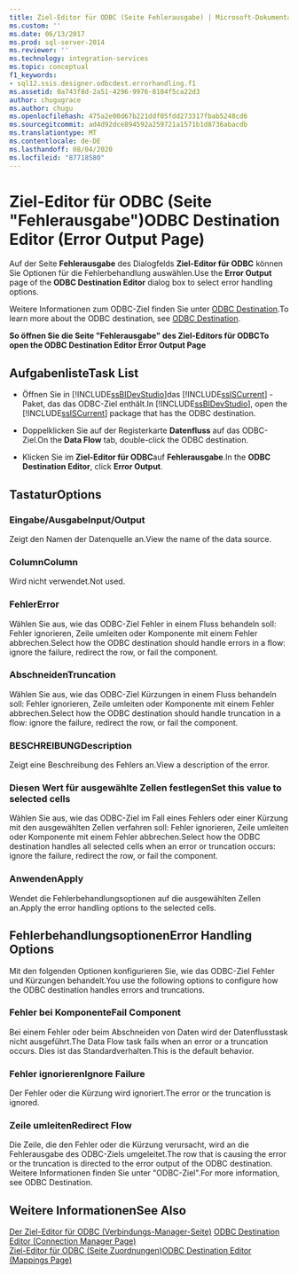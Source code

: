 ```yaml
---
title: Ziel-Editor für ODBC (Seite Fehlerausgabe) | Microsoft-Dokumentation
ms.custom: ''
ms.date: 06/13/2017
ms.prod: sql-server-2014
ms.reviewer: ''
ms.technology: integration-services
ms.topic: conceptual
f1_keywords:
- sql12.ssis.designer.odbcdest.errorhandling.f1
ms.assetid: 0a743f8d-2a51-4296-9976-8104f5ca22d3
author: chugugrace
ms.author: chugu
ms.openlocfilehash: 475a2e00d67b221ddf05fdd273317fbab5248cd6
ms.sourcegitcommit: ad4d92dce894592a259721a1571b1d8736abacdb
ms.translationtype: MT
ms.contentlocale: de-DE
ms.lasthandoff: 08/04/2020
ms.locfileid: "87718580"
---
```

# <a name="odbc-destination-editor-error-output-page"></a><span data-ttu-id="f9247-102">Ziel-Editor für ODBC (Seite "Fehlerausgabe")</span><span class="sxs-lookup"><span data-stu-id="f9247-102">ODBC Destination Editor (Error Output Page)</span></span>
  <span data-ttu-id="f9247-103">Auf der Seite **Fehlerausgabe** des Dialogfelds **Ziel-Editor für ODBC** können Sie Optionen für die Fehlerbehandlung auswählen.</span><span class="sxs-lookup"><span data-stu-id="f9247-103">Use the **Error Output** page of the **ODBC Destination Editor** dialog box to select error handling options.</span></span>  
  
 <span data-ttu-id="f9247-104">Weitere Informationen zum ODBC-Ziel finden Sie unter [ODBC Destination](data-flow/odbc-destination.md).</span><span class="sxs-lookup"><span data-stu-id="f9247-104">To learn more about the ODBC destination, see [ODBC Destination](data-flow/odbc-destination.md).</span></span>  
  
 <span data-ttu-id="f9247-105">**So öffnen Sie die Seite "Fehlerausgabe" des Ziel-Editors für ODBC**</span><span class="sxs-lookup"><span data-stu-id="f9247-105">**To open the ODBC Destination Editor Error Output Page**</span></span>  
  
## <a name="task-list"></a><span data-ttu-id="f9247-106">Aufgabenliste</span><span class="sxs-lookup"><span data-stu-id="f9247-106">Task List</span></span>  
  
-   <span data-ttu-id="f9247-107">Öffnen Sie in [!INCLUDE[ssBIDevStudio](../includes/ssbidevstudio-md.md)]das [!INCLUDE[ssISCurrent](../includes/ssiscurrent-md.md)] -Paket, das das ODBC-Ziel enthält.</span><span class="sxs-lookup"><span data-stu-id="f9247-107">In [!INCLUDE[ssBIDevStudio](../includes/ssbidevstudio-md.md)], open the [!INCLUDE[ssISCurrent](../includes/ssiscurrent-md.md)] package that has the ODBC destination.</span></span>  
  
-   <span data-ttu-id="f9247-108">Doppelklicken Sie auf der Registerkarte **Datenfluss** auf das ODBC-Ziel.</span><span class="sxs-lookup"><span data-stu-id="f9247-108">On the **Data Flow** tab, double-click the ODBC destination.</span></span>  
  
-   <span data-ttu-id="f9247-109">Klicken Sie im **Ziel-Editor für ODBC**auf **Fehlerausgabe**.</span><span class="sxs-lookup"><span data-stu-id="f9247-109">In the **ODBC Destination Editor**, click **Error Output**.</span></span>  
  
## <a name="options"></a><span data-ttu-id="f9247-110">Tastatur</span><span class="sxs-lookup"><span data-stu-id="f9247-110">Options</span></span>  
  
### <a name="inputoutput"></a><span data-ttu-id="f9247-111">Eingabe/Ausgabe</span><span class="sxs-lookup"><span data-stu-id="f9247-111">Input/Output</span></span>  
 <span data-ttu-id="f9247-112">Zeigt den Namen der Datenquelle an.</span><span class="sxs-lookup"><span data-stu-id="f9247-112">View the name of the data source.</span></span>  
  
### <a name="column"></a><span data-ttu-id="f9247-113">Column</span><span class="sxs-lookup"><span data-stu-id="f9247-113">Column</span></span>  
 <span data-ttu-id="f9247-114">Wird nicht verwendet.</span><span class="sxs-lookup"><span data-stu-id="f9247-114">Not used.</span></span>  
  
### <a name="error"></a><span data-ttu-id="f9247-115">Fehler</span><span class="sxs-lookup"><span data-stu-id="f9247-115">Error</span></span>  
 <span data-ttu-id="f9247-116">Wählen Sie aus, wie das ODBC-Ziel Fehler in einem Fluss behandeln soll: Fehler ignorieren, Zeile umleiten oder Komponente mit einem Fehler abbrechen.</span><span class="sxs-lookup"><span data-stu-id="f9247-116">Select how the ODBC destination should handle errors in a flow: ignore the failure, redirect the row, or fail the component.</span></span>  
  
### <a name="truncation"></a><span data-ttu-id="f9247-117">Abschneiden</span><span class="sxs-lookup"><span data-stu-id="f9247-117">Truncation</span></span>  
 <span data-ttu-id="f9247-118">Wählen Sie aus, wie das ODBC-Ziel Kürzungen in einem Fluss behandeln soll: Fehler ignorieren, Zeile umleiten oder Komponente mit einem Fehler abbrechen.</span><span class="sxs-lookup"><span data-stu-id="f9247-118">Select how the ODBC destination should handle truncation in a flow: ignore the failure, redirect the row, or fail the component.</span></span>  
  
### <a name="description"></a><span data-ttu-id="f9247-119">BESCHREIBUNG</span><span class="sxs-lookup"><span data-stu-id="f9247-119">Description</span></span>  
 <span data-ttu-id="f9247-120">Zeigt eine Beschreibung des Fehlers an.</span><span class="sxs-lookup"><span data-stu-id="f9247-120">View a description of the error.</span></span>  
  
### <a name="set-this-value-to-selected-cells"></a><span data-ttu-id="f9247-121">Diesen Wert für ausgewählte Zellen festlegen</span><span class="sxs-lookup"><span data-stu-id="f9247-121">Set this value to selected cells</span></span>  
 <span data-ttu-id="f9247-122">Wählen Sie aus, wie das ODBC-Ziel im Fall eines Fehlers oder einer Kürzung mit den ausgewählten Zellen verfahren soll: Fehler ignorieren, Zeile umleiten oder Komponente mit einem Fehler abbrechen.</span><span class="sxs-lookup"><span data-stu-id="f9247-122">Select how the ODBC destination handles all selected cells when an error or truncation occurs: ignore the failure, redirect the row, or fail the component.</span></span>  
  
### <a name="apply"></a><span data-ttu-id="f9247-123">Anwenden</span><span class="sxs-lookup"><span data-stu-id="f9247-123">Apply</span></span>  
 <span data-ttu-id="f9247-124">Wendet die Fehlerbehandlungsoptionen auf die ausgewählten Zellen an.</span><span class="sxs-lookup"><span data-stu-id="f9247-124">Apply the error handling options to the selected cells.</span></span>  
  
## <a name="error-handling-options"></a><span data-ttu-id="f9247-125">Fehlerbehandlungsoptionen</span><span class="sxs-lookup"><span data-stu-id="f9247-125">Error Handling Options</span></span>  
 <span data-ttu-id="f9247-126">Mit den folgenden Optionen konfigurieren Sie, wie das ODBC-Ziel Fehler und Kürzungen behandelt.</span><span class="sxs-lookup"><span data-stu-id="f9247-126">You use the following options to configure how the ODBC destination handles errors and truncations.</span></span>  
  
### <a name="fail-component"></a><span data-ttu-id="f9247-127">Fehler bei Komponente</span><span class="sxs-lookup"><span data-stu-id="f9247-127">Fail Component</span></span>  
 <span data-ttu-id="f9247-128">Bei einem Fehler oder beim Abschneiden von Daten wird der Datenflusstask nicht ausgeführt.</span><span class="sxs-lookup"><span data-stu-id="f9247-128">The Data Flow task fails when an error or a truncation occurs.</span></span> <span data-ttu-id="f9247-129">Dies ist das Standardverhalten.</span><span class="sxs-lookup"><span data-stu-id="f9247-129">This is the default behavior.</span></span>  
  
### <a name="ignore-failure"></a><span data-ttu-id="f9247-130">Fehler ignorieren</span><span class="sxs-lookup"><span data-stu-id="f9247-130">Ignore Failure</span></span>  
 <span data-ttu-id="f9247-131">Der Fehler oder die Kürzung wird ignoriert.</span><span class="sxs-lookup"><span data-stu-id="f9247-131">The error or the truncation is ignored.</span></span>  
  
### <a name="redirect-flow"></a><span data-ttu-id="f9247-132">Zeile umleiten</span><span class="sxs-lookup"><span data-stu-id="f9247-132">Redirect Flow</span></span>  
 <span data-ttu-id="f9247-133">Die Zeile, die den Fehler oder die Kürzung verursacht, wird an die Fehlerausgabe des ODBC-Ziels umgeleitet.</span><span class="sxs-lookup"><span data-stu-id="f9247-133">The row that is causing the error or the truncation is directed to the error output of the ODBC destination.</span></span> <span data-ttu-id="f9247-134">Weitere Informationen finden Sie unter "ODBC-Ziel".</span><span class="sxs-lookup"><span data-stu-id="f9247-134">For more information, see ODBC Destination.</span></span>  
  
## <a name="see-also"></a><span data-ttu-id="f9247-135">Weitere Informationen</span><span class="sxs-lookup"><span data-stu-id="f9247-135">See Also</span></span>  
 <span data-ttu-id="f9247-136">[Der Ziel-Editor für ODBC &#40;Verbindungs-Manager-Seite&#41;](../../2014/integration-services/odbc-destination-editor-connection-manager-page.md) </span><span class="sxs-lookup"><span data-stu-id="f9247-136">[ODBC Destination Editor &#40;Connection Manager Page&#41;](../../2014/integration-services/odbc-destination-editor-connection-manager-page.md) </span></span>  
 [<span data-ttu-id="f9247-137">Ziel-Editor für ODBC &#40;Seite Zuordnungen&#41;</span><span class="sxs-lookup"><span data-stu-id="f9247-137">ODBC Destination Editor &#40;Mappings Page&#41;</span></span>](../../2014/integration-services/odbc-destination-editor-mappings-page.md)  
  
  
